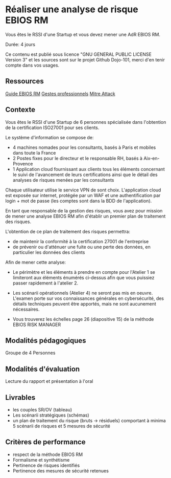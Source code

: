 # Réaliser une analyse de risque EBIOS RM

Vous êtes le RSSI d'une Startup et vous devez mener une AdR EBIOS RM.

Durée: 4 jours

Ce contenu est publié sous licence "GNU GENERAL PUBLIC LICENSE Version 3" et les sources sont sur le projet Github Dojo-101, merci d'en tenir compte dans vos usages.

## Ressources

[Guide EBIOS RM](https://www.ssi.gouv.fr/guide/la-methode-ebios-risk-manager-le-guide/)
[Gestes professionnels](https://github.com/Aif4thah/Dojo-101)
[Mitre Attack](https://attack.mitre.org/)


## Contexte

Vous êtes le RSSI d'une Startup de 6 personnes spécialisée dans l'obtention de la certification ISO27001 pour ses clients.

Le système d'information se compose de:

* 4 machines nomades pour les consultants, basés à Paris et mobiles dans toute la France
* 2 Postes fixes pour le directeur et le responsable RH, basés à Aix-en-Provence
* 1 Application cloud fournissant aux clients tous les éléments concernant le suivi de l'avancement de leurs certifications ainsi que le détail des analyses de risques menées par les consultants

Chaque utilisateur utilise le service VPN de sont choix. L'application cloud est exposée sur internet, protégée par un WAF et une authentification par login + mot de passe (les comptes sont dans la BDD de l'application). 

En tant que responsable de la gestion des risques, vous avez pour mission de mener une analyse EBIOS RM afin d'établir un premier plan de traitement des risques.

L'obtention de ce plan de traitement des risques permettra:

* de maintenir la conformité à la certification 27001 de l'entreprise
* de prévenir ou d'atténuer une fuite ou une perte des données, en particulier les données des clients

Afin de mener cette analyse:

* Le périmètre et les éléments à prendre en compte pour l'Atelier 1 se limiteront aux éléments énumérés ci-dessus afin que vous puissiez passer rapidement à l'atelier 2.

* Les scénarii opérationnels (Atelier 4) ne seront pas mis en oeuvre. L'examen porte sur vos connaissances générales en cybersécurité, des détails techniques peuvent être apportés, mais ne sont aucunement nécessaires.

* Vous trouverez les échelles page 26 (diapositive 15) de la méthode EBIOS RISK MANAGER

## Modalités pédagogiques

Groupe de 4 Personnes

## Modalités d'évaluation

Lecture du rapport et présentation à l'oral

## Livrables

* les couples SR/OV (tableau)
* Les scénarii stratégiques (schémas)
* un plan de traitement du risque (bruts -> résiduels) comportant à minima 5 scénarii de risques et 5 mesures de sécurité


## Critères de performance

- respect de la méthode EBIOS RM
- Formalisme et synthétisme
- Pertinence de risques identifiés
- Pertinence des mesures de sécurité retenues
